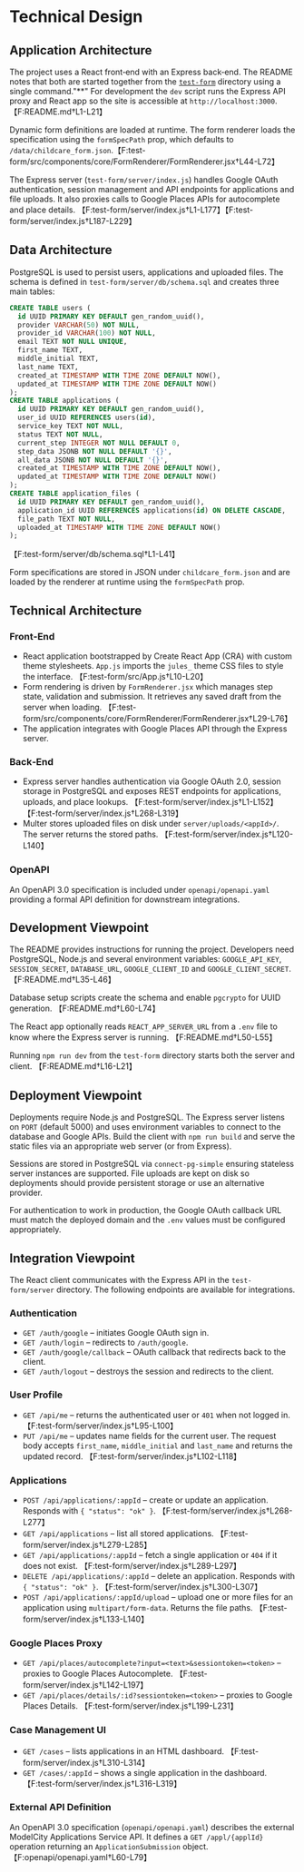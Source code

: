 # Technical Design

## Application Architecture

The project uses a React front‑end with an Express back‑end. The README notes that both are started together from the [`test-form`](test-form) directory using a single command."**" For development the `dev` script runs the Express API proxy and React app so the site is accessible at `http://localhost:3000`.【F:README.md†L1-L21】

Dynamic form definitions are loaded at runtime. The form renderer loads the specification using the `formSpecPath` prop, which defaults to `/data/childcare_form.json`.【F:test-form/src/components/core/FormRenderer/FormRenderer.jsx†L44-L72】

The Express server (`test-form/server/index.js`) handles Google OAuth authentication, session management and API endpoints for applications and file uploads. It also proxies calls to Google Places APIs for autocomplete and place details. 【F:test-form/server/index.js†L1-L177】【F:test-form/server/index.js†L187-L229】

## Data Architecture

PostgreSQL is used to persist users, applications and uploaded files. The schema is defined in `test-form/server/db/schema.sql` and creates three main tables:

```sql
CREATE TABLE users (
  id UUID PRIMARY KEY DEFAULT gen_random_uuid(),
  provider VARCHAR(50) NOT NULL,
  provider_id VARCHAR(100) NOT NULL,
  email TEXT NOT NULL UNIQUE,
  first_name TEXT,
  middle_initial TEXT,
  last_name TEXT,
  created_at TIMESTAMP WITH TIME ZONE DEFAULT NOW(),
  updated_at TIMESTAMP WITH TIME ZONE DEFAULT NOW()
);
CREATE TABLE applications (
  id UUID PRIMARY KEY DEFAULT gen_random_uuid(),
  user_id UUID REFERENCES users(id),
  service_key TEXT NOT NULL,
  status TEXT NOT NULL,
  current_step INTEGER NOT NULL DEFAULT 0,
  step_data JSONB NOT NULL DEFAULT '{}',
  all_data JSONB NOT NULL DEFAULT '{}',
  created_at TIMESTAMP WITH TIME ZONE DEFAULT NOW(),
  updated_at TIMESTAMP WITH TIME ZONE DEFAULT NOW()
);
CREATE TABLE application_files (
  id UUID PRIMARY KEY DEFAULT gen_random_uuid(),
  application_id UUID REFERENCES applications(id) ON DELETE CASCADE,
  file_path TEXT NOT NULL,
  uploaded_at TIMESTAMP WITH TIME ZONE DEFAULT NOW()
);
```
【F:test-form/server/db/schema.sql†L1-L41】

Form specifications are stored in JSON under `childcare_form.json` and are loaded by the renderer at runtime using the `formSpecPath` prop.

## Technical Architecture

### Front‑End

- React application bootstrapped by Create React App (CRA) with custom theme stylesheets. `App.js` imports the `jules_` theme CSS files to style the interface. 【F:test-form/src/App.js†L10-L20】
- Form rendering is driven by `FormRenderer.jsx` which manages step state, validation and submission. It retrieves any saved draft from the server when loading. 【F:test-form/src/components/core/FormRenderer/FormRenderer.jsx†L29-L76】
- The application integrates with Google Places API through the Express server.

### Back‑End

- Express server handles authentication via Google OAuth 2.0, session storage in PostgreSQL and exposes REST endpoints for applications, uploads, and place lookups. 【F:test-form/server/index.js†L1-L152】【F:test-form/server/index.js†L268-L319】
- Multer stores uploaded files on disk under `server/uploads/<appId>/`. The server returns the stored paths. 【F:test-form/server/index.js†L120-L140】

### OpenAPI

An OpenAPI 3.0 specification is included under `openapi/openapi.yaml` providing a formal API definition for downstream integrations.

## Development Viewpoint

The README provides instructions for running the project. Developers need PostgreSQL, Node.js and several environment variables: `GOOGLE_API_KEY`, `SESSION_SECRET`, `DATABASE_URL`, `GOOGLE_CLIENT_ID` and `GOOGLE_CLIENT_SECRET`. 【F:README.md†L35-L46】

Database setup scripts create the schema and enable `pgcrypto` for UUID generation. 【F:README.md†L60-L74】

The React app optionally reads `REACT_APP_SERVER_URL` from a `.env` file to know where the Express server is running. 【F:README.md†L50-L55】

Running `npm run dev` from the `test-form` directory starts both the server and client. 【F:README.md†L16-L21】

## Deployment Viewpoint

Deployments require Node.js and PostgreSQL. The Express server listens on `PORT` (default 5000) and uses environment variables to connect to the database and Google APIs. Build the client with `npm run build` and serve the static files via an appropriate web server (or from Express).

Sessions are stored in PostgreSQL via `connect-pg-simple` ensuring stateless server instances are supported. File uploads are kept on disk so deployments should provide persistent storage or use an alternative provider.

For authentication to work in production, the Google OAuth callback URL must match the deployed domain and the `.env` values must be configured appropriately.
## Integration Viewpoint

The React client communicates with the Express API in the `test-form/server` directory. The following endpoints are available for integrations.

### Authentication
- `GET /auth/google` &ndash; initiates Google OAuth sign in.
- `GET /auth/login` &ndash; redirects to `/auth/google`.
- `GET /auth/google/callback` &ndash; OAuth callback that redirects back to the client.
- `GET /auth/logout` &ndash; destroys the session and redirects to the client.

### User Profile
- `GET /api/me` &ndash; returns the authenticated user or `401` when not logged in. 【F:test-form/server/index.js†L95-L100】
- `PUT /api/me` &ndash; updates name fields for the current user. The request body accepts `first_name`, `middle_initial` and `last_name` and returns the updated record. 【F:test-form/server/index.js†L102-L118】

### Applications
- `POST /api/applications/:appId` &ndash; create or update an application. Responds with `{ "status": "ok" }`. 【F:test-form/server/index.js†L268-L277】
- `GET /api/applications` &ndash; list all stored applications. 【F:test-form/server/index.js†L279-L285】
- `GET /api/applications/:appId` &ndash; fetch a single application or `404` if it does not exist. 【F:test-form/server/index.js†L289-L297】
- `DELETE /api/applications/:appId` &ndash; delete an application. Responds with `{ "status": "ok" }`. 【F:test-form/server/index.js†L300-L307】
- `POST /api/applications/:appId/upload` &ndash; upload one or more files for an application using `multipart/form-data`. Returns the file paths. 【F:test-form/server/index.js†L133-L140】

### Google Places Proxy
- `GET /api/places/autocomplete?input=<text>&sessiontoken=<token>` &ndash; proxies to Google Places Autocomplete. 【F:test-form/server/index.js†L142-L197】
- `GET /api/places/details/:id?sessiontoken=<token>` &ndash; proxies to Google Places Details. 【F:test-form/server/index.js†L199-L231】

### Case Management UI
- `GET /cases` &ndash; lists applications in an HTML dashboard. 【F:test-form/server/index.js†L310-L314】
- `GET /cases/:appId` &ndash; shows a single application in the dashboard. 【F:test-form/server/index.js†L316-L319】

### External API Definition
An OpenAPI 3.0 specification (`openapi/openapi.yaml`) describes the external ModelCity Applications Service API. It defines a `GET /appl/{applId}` operation returning an `ApplicationSubmission` object. 【F:openapi/openapi.yaml†L60-L79】
